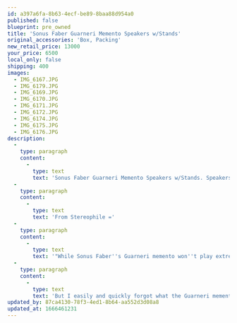 ```yaml
---
id: a397a6fa-8b63-4ecf-be89-8baa88d954a0
published: false
blueprint: pre_owned
title: 'Sonus Faber Guarneri Memento Speakers w/Stands'
original_accessories: 'Box, Packing'
new_retail_price: 13000
your_price: 6500
local_only: false
shipping: 400
images:
  - IMG_6167.JPG
  - IMG_6179.JPG
  - IMG_6169.JPG
  - IMG_6170.JPG
  - IMG_6171.JPG
  - IMG_6172.JPG
  - IMG_6174.JPG
  - IMG_6175.JPG
  - IMG_6176.JPG
description:
  -
    type: paragraph
    content:
      -
        type: text
        text: 'Sonus Faber Guarneri Memento Speakers w/Stands. Speakers are in excellent condition with original boxes and packing. Stands have a couple of scuffs on the stone bases but are otherwise excellent. Speakers sold as new for $13,000.00 and offer tremendously musical sound quality.'
  -
    type: paragraph
    content:
      -
        type: text
        text: 'From Stereophile ='
  -
    type: paragraph
    content:
      -
        type: text
        text: '"While Sonus Faber''s Guarneri memento won''t play extremely loud, it played loud enough. While it doesn''t go way down low, it went deep enough: just below 40Hz with conviction. And while it can''t produce the dynamic slam of a bigger speaker, it provided a convincing spectrum of dynamics, particularly at the microdynamic end of the scale, where music lives and breathes.'
  -
    type: paragraph
    content:
      -
        type: text
        text: 'But I easily and quickly forgot what the Guarneri memento couldn''t deliver, because of the quality of what it could: transparency, delicacy, detail; a lack of mechanical artifacts such as dryness, edge, and etch; and a wide, surprisingly deep, ultra-stable soundstage. In terms of pure musical pleasure and involvement, the Sonus Faber Guarneri mementos rank near the top in my listening experience, especially in the reproduction of small acoustic ensembles. I went in a skeptic and came out a believer."'
updated_by: 87ca4130-78f3-4ed1-8b64-aa552d3d08a8
updated_at: 1666461231
---
```

